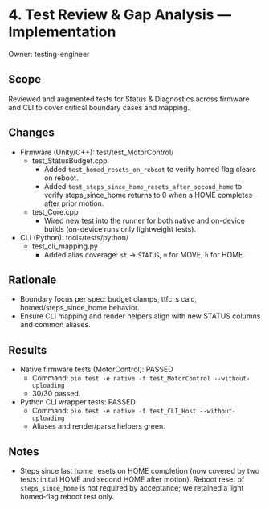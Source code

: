 # 4. Test Review & Gap Analysis — Implementation

Owner: testing-engineer

## Scope
Reviewed and augmented tests for Status & Diagnostics across firmware and CLI to cover critical boundary cases and mapping.

## Changes
- Firmware (Unity/C++): test/test_MotorControl/
  - test_StatusBudget.cpp
    - Added `test_homed_resets_on_reboot` to verify homed flag clears on reboot.
    - Added `test_steps_since_home_resets_after_second_home` to verify steps_since_home returns to 0 when a HOME completes after prior motion.
  - test_Core.cpp
    - Wired new test into the runner for both native and on-device builds (on-device runs only lightweight tests).
- CLI (Python): tools/tests/python/
  - test_cli_mapping.py
    - Added alias coverage: `st` → `STATUS`, `m` for MOVE, `h` for HOME.

## Rationale
- Boundary focus per spec: budget clamps, ttfc_s calc, homed/steps_since_home behavior.
- Ensure CLI mapping and render helpers align with new STATUS columns and common aliases.

## Results
- Native firmware tests (MotorControl): PASSED
  - Command: `pio test -e native -f test_MotorControl --without-uploading`
  - 30/30 passed.
- Python CLI wrapper tests: PASSED
  - Command: `pio test -e native -f test_CLI_Host --without-uploading`
  - Aliases and render/parse helpers green.

## Notes
- Steps since last home resets on HOME completion (now covered by two tests: initial HOME and second HOME after motion). Reboot reset of `steps_since_home` is not required by acceptance; we retained a light homed‑flag reboot test only.
